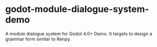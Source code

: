 # godot-module-dialogue-system-demo
A module dialogue system for Godot 4.0+ Demo. It targets to design a grammar form similar to Renpy.
